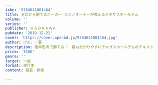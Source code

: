 ```yaml
---
isbn: '9784041081464'
title: ゼロから勝てるポーカー カジノオーナーが教えるテキサスホールデム
volume: ''
series: ''
publisher: ＫＡＯＫＡＷＡ
pubdate: '2019-12-21'
cover: 'https://cover.openbd.jp/9784041081464.jpg'
author: けむ。／著
description: 確率思考で勝てる！　最も分かりやすいテキサスホールデムのテキスト
price: '1500'
genre: ''
target: 一般
format: 単行本
content: 諸芸・娯楽

---
```


